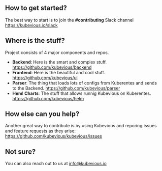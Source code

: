 ## How to get started?
The best way to start is to join the **#contributing** Slack channel https://kubevious.io/slack

## Where is the stuff?

Project consists of 4 major components and repos. 
- **Backend**: Here is the smart and complex stuff. https://github.com/kubevious/backend
- **Frontend**: Here is the beautiful and cool stuff. https://github.com/kubevious/ui
- **Parser**: The thing that loads lots of configs from Kuberentes and sends to the Backend. https://github.com/kubevious/parser
- **Heml Charts**: The stuff that allows runnig Kubevious on Kuberentes. https://github.com/kubevious/helm

## How else can you help?
Another great way to contribute is by using Kubevious and reporing issues and feature requests as they arise: https://github.com/kubevious/kubevious/issues


## Not sure?
You can also reach out to us at [info@kubevious.io](mailto:info@kubevious.io)


